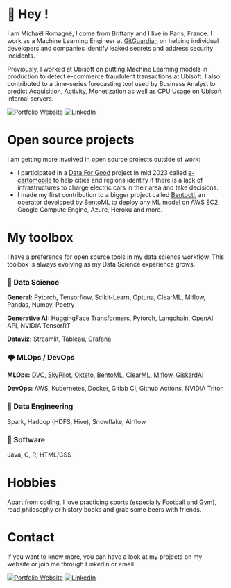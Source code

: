 # 👋 Hey !

I am Michaël Romagné, I come from Brittany and I live in Paris, France. I work as a Machine Learning Engineer at [GitGuardian](https://www.gitguardian.com/) on helping individual developers and companies identify leaked secrets and address security incidents.

Previously, I worked at Ubisoft on putting Machine Learning models in production to detect e-commerce fraudulent transactions at Ubisoft. I also contributed to a time-series forecasting tool used by Business Analyst to predict Acquisition, Activity, Monetization as well as CPU Usage on Ubisoft internal servers.

<a href="https://michaelromagne.github.io/" target="_blank"><img alt="Portfolio Website" src="https://img.shields.io/badge/Portfolio%20Website-%2312100E.svg?&style=for-the-badge&logoColor=blue" /></a>
<a href="https://www.linkedin.com/in/michael-romagne/" target="_blank"><img alt="LinkedIn" src="https://img.shields.io/badge/linkedin-%230077B5.svg?&style=for-the-badge&logo=linkedin&logoColor=white" /></a>

# Open source projects

I am getting more involved in open source projects outside of work:

- I participated in a [Data For Good](https://dataforgood.fr/) project in mid 2023 called [e-cartomobile](https://github.com/dataforgoodfr/batch11_e_cartomobile) to help cities and regions identify if there is a lack of infrastructures to charge electric cars in their area and take decisions.
- I made my first contribution to a bigger project called [Bentoctl](https://github.com/bentoml/bentoctl/pull/214), an operator developed by BentoML to deploy any ML model on AWS EC2, Google Compute Engine, Azure, Heroku and more.


# My toolbox 

I have a preference for open source tools in my data science workflow. This toolbox is always evolving as my Data Science experience grows.

### 🧠 Data Science

**General:** Pytorch, Tensorflow, Scikit-Learn, Optuna, ClearML, Mlflow, Pandas, Numpy, Poetry

**Generative AI:** HuggingFace Transformers, Pytorch, Langchain, OpenAI API, NVIDIA TensorRT

**Dataviz:** Streamlit, Tableau, Grafana

### 🌩️ MLOps / DevOps  

**MLOps:** [DVC](https://github.com/iterative/dvc), [SkyPilot](https://github.com/skypilot-org/skypilot), [Okteto](https://github.com/okteto/okteto), [BentoML](https://github.com/bentoml/BentoML), [ClearML](https://github.com/allegroai/clearml), [Mlflow](https://github.com/mlflow/mlflow), [GiskardAI](https://github.com/Giskard-AI/giskard)

**DevOps:** AWS, Kubernetes, Docker, Gitlab CI, Github Actions, NVIDIA Triton

### 🌠 Data Engineering

Spark, Hadoop (HDFS, Hive), Snowflake, Airflow

### 🗻 Software

Java, C, R, HTML/CSS


# Hobbies

Apart from coding, I love practicing sports (especially Football and Gym), read philosophy or history books and grab some beers with friends.

# Contact

If you want to know more, you can have a look at my projects on my website or join me through Linkedin or email.

<a href="https://michaelromagne.github.io/" target="_blank"><img alt="Portfolio Website" src="https://img.shields.io/badge/Portfolio%20Website-%2312100E.svg?&style=for-the-badge&logoColor=blue" /></a>
<a href="https://www.linkedin.com/in/michael-romagne/" target="_blank"><img alt="LinkedIn" src="https://img.shields.io/badge/linkedin-%230077B5.svg?&style=for-the-badge&logo=linkedin&logoColor=white" /></a>
